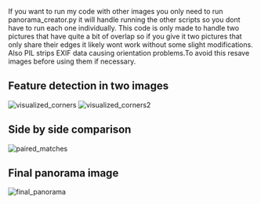 
If you want to run my code with other images you only need to run panorama_creator.py
it will handle running the other scripts so you dont have to run each one individually.
This code is only made to handle two pictures that have quite a bit of overlap so if
you give it two pictures that only share their edges it likely wont work without some 
slight modifications. Also PIL strips EXIF data causing orientation problems.To avoid this
resave images before using them if necessary.


## Feature detection in two images
![visualized_corners](https://user-images.githubusercontent.com/65579262/128755439-266d7749-5b4b-4a6b-9752-a3e5d3076ccb.png)
![visualized_corners2](https://user-images.githubusercontent.com/65579262/128753626-9f7a4f9f-e8bd-4b30-98d1-e31ccc97a20b.png)
## Side by side comparison
![paired_matches](https://user-images.githubusercontent.com/65579262/128753609-d58c10ad-61f6-4224-813c-89243406cac2.png)
## Final panorama image
![final_panorama](https://user-images.githubusercontent.com/65579262/128753611-9fdb409f-b433-4041-acc8-6ac80ab09311.png)
